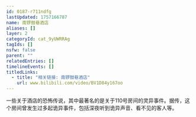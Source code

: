 ```yaml
---
id: 0187-r711ndfg
lastUpdated: 1757166787
name: 南锣鼓巷酒店
aliases: []
layer: 2
categoryId: cat_9yUWRRAg
tagIds: []
nsfw: false
parent: ""
relatedEntries: []
timelineEvents: []
titledLinks:
  - title: "相关链接: 南锣鼓巷酒店"
    url: www.bilibili.com/video/BV1D84y167oo
---
```


一些关于酒店的恐怖传说，其中最著名的是关于110号房间的灵异事件。据传，这个房间曾发生过多起诡异事件，包括深夜听到诡异声音、看不见的客人等。